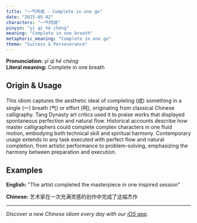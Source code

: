 ```yaml
---
title: "一气呵成 - Complete in one go"
date: "2025-05-02"
characters: "一气呵成"
pinyin: "yī qì hē chéng"
meaning: "Complete in one breath"
metaphoric_meaning: "Complete in one go"
theme: "Success & Perseverance"
---
```


**Pronunciation:** *yī qì hē chéng*  
**Literal meaning:** Complete in one breath

## Origin & Usage

This idiom captures the aesthetic ideal of completing (成) something in a single (一) breath (气) or effort (呵), originating from classical Chinese calligraphy. Tang Dynasty art critics used it to praise works that displayed spontaneous perfection and natural flow. Historical accounts describe how master calligraphers could complete complex characters in one fluid motion, embodying both technical skill and spiritual harmony. Contemporary usage extends to any task executed with perfect flow and natural completion, from artistic performance to problem-solving, emphasizing the harmony between preparation and execution.

## Examples

**English:** "The artist completed the masterpiece in one inspired session"

**Chinese:** 艺术家在一次充满灵感的创作中完成了这幅杰作

---

*Discover a new Chinese idiom every day with our [iOS app](https://apps.apple.com/us/app/daily-chinese-idioms/id6740611324).*
